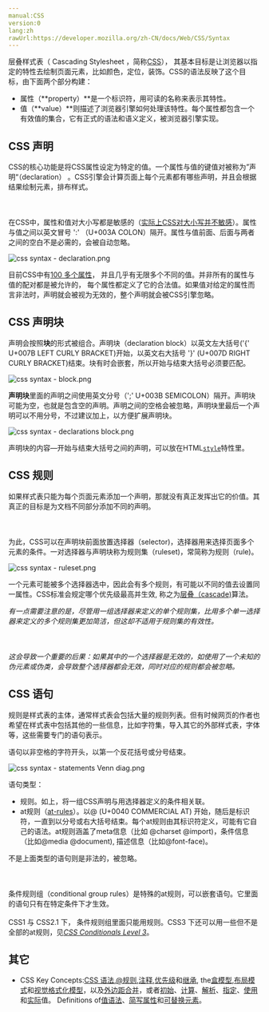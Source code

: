 ```yaml
---
manual:CSS
version:0
lang:zh
rawUrl:https://developer.mozilla.org/zh-CN/docs/Web/CSS/Syntax
---
```







层叠样式表（ Cascading Stylesheet ，简称[CSS](%28350 "CSS")）， 其基本目标是让浏览器以指定的特性去绘制页面元素，比如颜色，定位，装饰。CSS的语法反映了这个目标，由下面两个部分构建：


* 属性（**property）**是一个标识符，用可读的名称来表示其特性。
* 值（**value）**则描述了浏览器引擎如何处理该特性。每个属性都包含一个有效值的集合，它有正式的语法和语义定义，被浏览器引擎实现。

## CSS 声明<a name="CSS_声明"></a>


CSS的核心功能是将CSS属性设定为特定的值。一个属性与值的键值对被称为”声明“（declaration） 。CSS引擎会计算页面上每个元素都有哪些声明，并且会根据结果绘制元素，排布样式。<br></br><br></br>在CSS中，属性和值对大小写都是敏感的（[实际上CSS对大小写并不敏感](%28351 "")）。属性与值之间以英文冒号 &#39;:&#39; （U+003A COLON）隔开。属性与值前面、后面与两者之间的空白不是必需的，会被自动忽略。



![css syntax - declaration.png](%28352 "")



目前CSS中有[100 多个属性](%28353 "en/CSS/CSS_Reference")， 并且几乎有无限多个不同的值。并非所有的属性与值的配对都是被允许的， 每个属性都定义了它的合法值。如果值对给定的属性而言非法时，声明就会被视为无效的，整个声明就会被CSS引擎忽略。


## CSS 声明块<a name="CSS_声明块"></a>


声明会按照**块**的形式被组合。声明块（declaration block）以英文左大括号(&#39;{&#39; U+007B LEFT CURLY BRACKET)开始，以英文右大括号 &#39;}&#39; (U+007D RIGHT CURLY BRACKET)结束。块有时会嵌套，所以开始与结束大括号必须要匹配。



![css syntax - block.png](%28354 "")



**声明块**里面的声明之间使用英文分号（&#39;;&#39; U+003B SEMICOLON）隔开。声明块可能为空，也就是包含空的声明。声明之间的空格会被忽略，声明块里最后一个声明可以不用分号，不过建议加上，以方便扩展声明块。



![css syntax - declarations block.png](%28355 "")

声明块的内容—开始与结束大括号之间的声明，可以放在HTML[`style`](%28356 "https://developer.mozilla.org/en/HTML/Global_attributes#attr-style")特性里。

## CSS 规则<a name="CSS_规则"></a>


如果样式表只能为每个页面元素添加一个声明，那就没有真正发挥出它的价值。其真正的目标是为文档不同部分添加不同的声明。<br></br><br></br>为此，CSS可以在声明块前面放置选择器（selector)，选择器用来选择页面多个元素的条件。一对选择器与声明块称为规则集（ruleset)，常简称为规则（rule)。



![css syntax - ruleset.png](%28357 "")



一个元素可能被多个选择器选中，因此会有多个规则，有可能以不同的值去设置同一属性。CSS标准会规定哪个优先级最高并生效, 称之为[层叠（cascade)](%28358 "Cascading and inheritance")算法。



*有一点需要注意的是，尽管用一组选择器来定义的单个规则集，比用多个单一选择器来定义的多个规则集更加简洁，但这却不适用于规则集的有效性。*<br></br><br></br>*这会导致一个重要的后果：如果其中的一个选择器是无效的，如使用了一个未知的伪元素或伪类，会导致整个选择器都会无效，同时对应的规则都会被忽略。*


## CSS 语句<a name="CSS_语句"></a>


规则是样式表的主体，通常样式表会包括大量的规则列表。但有时候网页的作者也希望在样式表中包括其他的一些信息，比如字符集，导入其它的外部样式表，字体等，这些需要专门的语句表示。



语句以非空格的字符开头，以第一个反花括号或分号结束。



![css syntax - statements Venn diag.png](%28359 "")



语句类型：


* 规则。如上，将一组CSS声明与用选择器定义的条件相关联。
* at规则（[at-rules](%28360 "At-rule")）。以@ (U+0040 COMMERCIAL AT) 开始，随后是标识符，一直到以分号或右大括号结束。每个at规则由其标识符定义，可能有它自己的语法。at规则涵盖了meta信息（比如 @charset @import)，条件信息（比如@media @document), 描述信息（比如@font-face)。


不是上面类型的语句则是非法的，被忽略。<br></br><br></br>条件规则组（conditional group rules）是特殊的at规则，可以嵌套语句。它里面的语句只有在特定条件下才生效。<br></br>CSS1 与 CSS2.1 下， 条件规则组里面只能用规则。CSS3 下还可以用一些但不是全部的at规则，见[*CSS Conditionals Level 3*](%28361 "en/CSS/CSS3#Conditionals")。


## 其它<a name="其它"></a>

* CSS Key Concepts:[CSS 语法](%28294 "语法"),[@规则](%27793 "@规则"),[注释](%28295 "注释"),[优先级](%28298 "优先级")和[继承](%28299 "继承"), the[盒模型](%28362 "盒模型"),[布局模式](%28315 "CSS 布局模式")和[视觉格式化模型](%28314 "视觉格式化模型")，以及[外边距合并](%28312 "外边距合并")，或者[初始](%28302 "初始值")、[计算](%28304 "计算值")、[解析](%28307 "解析值")、[指定](%28303 "指定值")、[使用](%28305 "使用值")和[实际](%28306 "实际值")值。 Definitions of[值语法](%28363 "值定义语法")、[简写属性](%28300 "简写属性")和[可替换元素](%28311 "可替换元素")。



